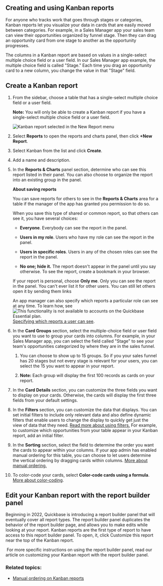 ## Creating and using Kanban reports

For anyone who tracks work that goes through stages or categories, Kanban reports let you visualize your data in cards that are easily moved between categories. For example, in a Sales Manager app your sales team can view their opportunities organized by funnel stage. Then they can drag an opportunity card from one stage to another as the opportunity progresses.

The columns in a Kanban report are based on values in a single-select multiple choice field or a user field. In our Sales Manager app example, the multiple choice field is called "Stage." Each time you drag an opportunity card to a new column, you change the value in that "Stage" field.

## Create a Kanban report

1.  From the sidebar, choose a table that has a single-select multiple choice field or a user field.
    
    **Note:** You will only be able to create a Kanban report if you have a single-select multiple choice field or a user field.
    
    ![Kanban report selected in the New Report menu](https://helpv2.quickbase.com/hc/article_attachments/30864998492180)
    
2.  Select **Reports** to open the reports and charts panel, then click **+New Report**.
    
3.  Select Kanban from the list and click **Create**.
    
4.  Add a name and description.
    
5.  In the **Reports & Charts** panel section, determine who can see this report listed in their panel. You can also choose to organize the report into an existing group in the panel.
    
    **About saving reports**
    
    You can save reports for others to see in the **Reports & Charts** area for a table if the manager of the app has granted you permission to do so.
    
    When you save this type of shared or common report, so that others can see it, you have several choices:
    
    -   **Everyone**. Everybody can see the report in the panel.
        
    -   **Users in my role**. Users who have my role can see the report in the panel.
        
    -   **Users in specific roles**. Users in any of the chosen roles can see the report in the panel.
        
    -   **No one; hide it.** The report doesn't appear in the panel until you say otherwise. To see the report, create a bookmark in your browser.
        
    
    If your report is personal, choose **Only me**. Only you can see the report in the panel. You can't ever list it for other users. You can still let others open it by sending them links
    
    An app manager can also specify which reports a particular role can see at any time. To learn how, see ![](https://helpv2.quickbase.com/hc/article_attachments/28605148400276 "This functionality  is not available to accounts on the Quickbase Essential plan.")[Specifying which reports a user can see](https://helpv2.quickbase.com/hc/en-us/articles/4570384081556-Specifying-which-reports-a-user-can-see-).
    
6.  In the **Card Groups** section, select the multiple-choice field or user field you want to use to group your cards into columns. For example, in your Sales Manager app, you can select the field called "Stage" to see your team's opportunities categorized by where they are in the sales funnel.
    
    1.  You can choose to show up to 15 groups. So if you your sales funnel has 20 stages but not every stage is relevant for your users, you can select the 15 you want to appear in your report.
        
    2.  **Note:** Each group will display the first 100 records as cards on your report.
        
7.  In the **Card Details** section, you can customize the three fields you want to display on your cards. Otherwise, the cards will display the first three fields from your default settings.
    
8.  In the **Filters** section, you can customize the data that displays. You can set initial filters to include only relevant data and also define dynamic filters that enable users to change the display to quickly get just the view of data that they need. [Read more about using filters.](https://helpv2.quickbase.com/hc/en-us/articles/4570137000980-Filter-Records-) For example, to customize which opportunities from your table appear in your Kanban report, add an initial filter.
    
9.  In the **Sorting** section, select the field to determine the order you want the cards to appear within your columns. If your app admin has enabled manual ordering for this table, you can choose to let users determine the vertical ordering by dragging cards within columns. [More about manual ordering.](https://helpv2.quickbase.com/hc/en-us/articles/4570137459604-Kanban-Manual-Ordering-Help-)
    
10.  To color-code your cards, select **Color-code cards using a formula**. [More about color-coding](https://helpv2.quickbase.com/hc/en-us/articles/4570391002260-Color-coding-in-reports-).
    

## Edit your Kanban report with the report builder panel

Beginning in 2022, Quickbase is introducing a report builder panel that will eventually cover all report types. The report builder panel duplicates the behavior of the report builder page, and allows you to make edits while looking at your report. Kanban reports are the first type of report to have access to this report builder panel. To open, it, click Customize this report near the top of the Kanban report.

 For more specific instructions on using the report builder panel, read our article on customizing your Kanban report with the report builder panel.

### Related topics:

-   [Manual ordering on Kanban reports](https://helpv2.quickbase.com/hc/en-us/articles/4570137459604-Kanban-Manual-Ordering-Help-)